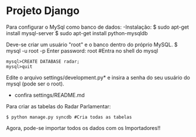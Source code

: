 Projeto Django
====================

Para configurar o MySql como banco de dados:
-Instalação:
    $ sudo apt-get install mysql-server
    $ sudo apt-get install python-mysqldb

Deve-se criar um usuário "root" e o banco dentro do próprio MySQL. 
	$ mysql -u root -p 
	Enter password: root
	#Entra no shell do mysql
	
	mysql>CREATE DATABASE radar;
	mysql>quit

Edite o arquivo settings/development.py* e insira a senha do seu usuário do mysql (pode ser o root).
* confira settings/README.md
	
Para criar as tabelas do Radar Parlamentar:

    $ python manage.py syncdb #Cria todas as tabelas
	
Agora, pode-se importar todos os dados com os Importadores!!
